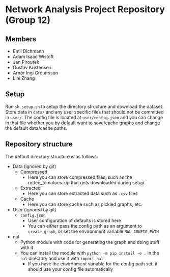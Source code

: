 # Network Analysis Project Repository (Group 12)

## Members

- Emil Dichmann
- Adam Isaac Wistoft
- Jan Piroutek
- Gustav Kristensen
- Arnór Ingi Grétarsson
- Lini Zhang

## Setup

Run `sh setup.sh` to setup the directory structure and download the dataset.
Store data in `data/` and any user specific files that should not be committed
in `user/`. The config file is located at `user/config.json` and you can change
in that file whether you by default want to save/cache graphs and change the
default data/cache paths.

## Repository structure

The default directory structure is as follows:

- Data (ignored by git)
  - Compressed
    - Here you can store compressed files, such as the rotten_tomatoes.zip that
      gets downloaded during setup
  - Extracted
    - Here you can store extracted data such as `.csv` files
  - Cache
    - Here you can store cache such as pickled graphs, etc.
- User (ignored by git)
  - `config.json`
    - User configuration of defaults is stored here
    - You can either pass the config path as an argument to `create_graph`,
      or set the environment variable `NAL_CONFIG_PATH`
- nal
  - Python module with code for generating the graph and doing stuff with it
  - You can install the module with `python -m pip install -e .` in the `nal` directory and use it with `import nal`
    - If you have the environment variable for the config path set, it should use your config file automatically
